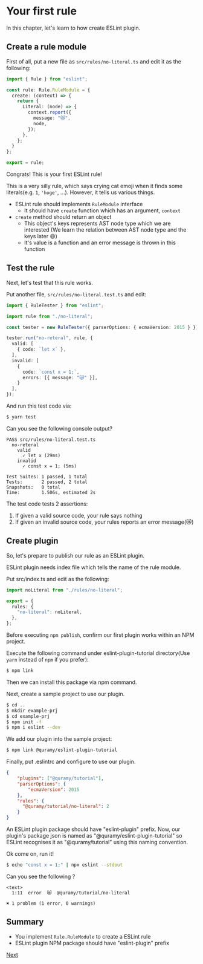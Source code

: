 # Your first rule
In this chapter, let's learn to how create ESLint plugin.

## Create a rule module
First of all, put a new file as `src/rules/no-literal.ts` and edit it as the following:

```ts
import { Rule } from "eslint";

const rule: Rule.RuleModule = {
  create: (context) => {
    return {
      Literal: (node) => {
        context.report({
          message: "😿",
          node,
        });
      },
    };
  }
};

export = rule;
```

Congrats! This is your first ESLint rule!

This is a very silly rule, which says crying cat emoji when it finds some literals(e.g. `1`, `'hoge'`, ...).
However, it tells us various things.

* ESLint rule should implements `RuleModule` interface
  * It should have `create` function which has an argument, `context`
* `create` method should return an object
  * This object's keys represents AST node type which we are interested (We learn the relation between AST node type and the keys later :smile:)
  * It's value is a function and an error message is thrown in this function

## Test the rule
Next, let's test that this rule works.

Put another file, `src/rules/no-literal.test.ts` and edit:

```ts
import { RuleTester } from "eslint";

import rule from "./no-literal";

const tester = new RuleTester({ parserOptions: { ecmaVersion: 2015 } });

tester.run("no-reteral", rule, {
  valid: [
    { code: `let x` },
  ],
  invalid: [
    {
      code: `const x = 1;`,
      errors: [{ message: "😿" }],
    }
  ],
});
```

And run this test code via:

```sh
$ yarn test
```

Can you see the following console output?

```text
PASS src/rules/no-literal.test.ts
  no-reteral
    valid
      ✓ let x (29ms)
    invalid
      ✓ const x = 1; (5ms)

Test Suites: 1 passed, 1 total
Tests:       2 passed, 2 total
Snapshots:   0 total
Time:        1.506s, estimated 2s
```

The test code tests 2 assertions:

1. If given a valid source code, your rule says nothing
1. If given an invalid source code, your rules reports an error message(:crying_cat_face:)

## Create plugin
So, let's prepare to publish our rule as an ESLint plugin.

ESLint plugin needs index file which tells the name of the rule module.

Put src/index.ts and edit as the following:

```ts
import noLiteral from "./rules/no-literal";

export = {
  rules: {
    "no-literal": noLiteral,
  },
};
```

Before executing `npm publish`, confirm our first plugin works within an NPM project.

Execute the following command under eslint-plugin-tutorial directory(Use `yarn` instead of `npm` if you prefer):

```sh
$ npm link
```

Then we can install this package via npm command.

Next, create a sample project to use our plugin.

```sh
$ cd ..
$ mkdir example-prj
$ cd example-prj
$ npm init -f
$ npm i eslint --dev
```

We add our plugin into the sample project:

```sh
$ npm link @quramy/eslint-plugin-tutorial
```

Finally, put .eslintrc and configure to use our plugin.

```json
{
    "plugins": ["@quramy/tutorial"],
    "parserOptions": {
        "ecmaVersion": 2015
    },
    "rules": {
      "@quramy/tutorial/no-literal": 2
    }
}
```

An ESLint plugin package should have "eslint-plugin" prefix. 
Now, our plugin's package json is named as "@quramy/eslint-plugin-tutorial" so ESLint recognises it as "@quramy/tutorial" using this naming convention.

Ok come on, run it!

```sh
$ echo "const x = 1;" | npx eslint --stdout
```

Can you see the following ?

```text
<text>
  1:11  error  😿  @quramy/tutorial/no-literal

✖ 1 problem (1 error, 0 warnings)
```

## Summary

* You implement `Rule.RuleModule` to create a ESLint rule
* ESLint plugin NPM package should have "eslint-plugin" prefix

[Next](../20_dive_into_ast/README.md)
